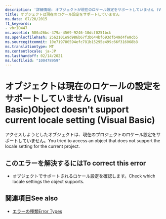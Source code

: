 ```yaml
---
description: '詳細情報: オブジェクトが現在のロケール設定をサポートしていません (Visual Basic)'
title: オブジェクトは現在のロケール設定をサポートしていません
ms.date: 07/20/2015
f1_keywords:
- vbrID447
ms.assetid: 580a26bc-479a-4569-9246-10dcf0251bcb
ms.openlocfilehash: 2562101e9d986b67f3b644bf693dfb49d4fe0cb5
ms.sourcegitcommit: 10e719780594efc781b15295e499c66f316068b8
ms.translationtype: MT
ms.contentlocale: ja-JP
ms.lasthandoff: 02/14/2021
ms.locfileid: "100478959"
---
```

# <a name="object-doesnt-support-current-locale-setting-visual-basic"></a><span data-ttu-id="de14e-103">オブジェクトは現在のロケールの設定をサポートしていません (Visual Basic)</span><span class="sxs-lookup"><span data-stu-id="de14e-103">Object doesn't support current locale setting (Visual Basic)</span></span>

<span data-ttu-id="de14e-104">アクセスしようとしたオブジェクトは、現在のプロジェクトのロケール設定をサポートしていません。</span><span class="sxs-lookup"><span data-stu-id="de14e-104">You tried to access an object that does not support the locale setting for the current project.</span></span>  
  
## <a name="to-correct-this-error"></a><span data-ttu-id="de14e-105">このエラーを解決するには</span><span class="sxs-lookup"><span data-stu-id="de14e-105">To correct this error</span></span>  
  
- <span data-ttu-id="de14e-106">オブジェクトでサポートされるロケール設定を確認します。</span><span class="sxs-lookup"><span data-stu-id="de14e-106">Check which locale settings the object supports.</span></span>  
  
## <a name="see-also"></a><span data-ttu-id="de14e-107">関連項目</span><span class="sxs-lookup"><span data-stu-id="de14e-107">See also</span></span>

- [<span data-ttu-id="de14e-108">エラーの種類</span><span class="sxs-lookup"><span data-stu-id="de14e-108">Error Types</span></span>](../programming-guide/language-features/error-types.md)
